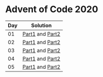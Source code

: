 # Advent of Code 2020

|Day|Solution|
|---|---|
|01 | [Part1](src/day01/part01.kt) and [Part2](src/day01/part02.kt)|
|02 | [Part1](src/day02/part01.kt) and [Part2](src/day02/part02.kt)|
|03 | [Part1](src/day03/part01.kt) and [Part2](src/day03/part02.kt)|
|04 | [Part1](src/day04/part01.kt) and [Part2](src/day04/part02.kt)|
|05 | [Part1](src/day05/part01.kt) and [Part2](src/day05/part02.kt)|